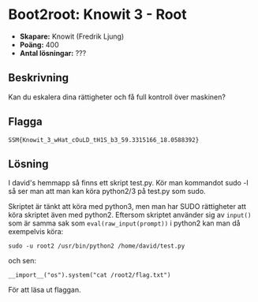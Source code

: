 # Boot2root: Knowit 3 - Root

- **Skapare:** Knowit (Fredrik Ljung)
- **Poäng:** 400
- **Antal lösningar:** ???

## Beskrivning

Kan du eskalera dina rättigheter och få full kontroll över maskinen?

## Flagga

`SSM{Knowit_3_wHat_cOuLD_tH1S_b3_59.3315166_18.0588392}`

## Lösning

I david's hemmapp så finns ett skript test.py. Kör man kommandot sudo -l så ser man att man kan köra python2/3 på test.py som sudo. 

Skriptet är tänkt att köra med python3, men man har SUDO rättigheter att köra skriptet även med python2.
Eftersom skriptet använder sig av `input()` som är samma sak som `eval(raw_input(prompt))` i python2 kan man då exempelvis köra:

`sudo -u root2 /usr/bin/python2 /home/david/test.py`

och sen:

`__import__("os").system("cat /root2/flag.txt")`

För att läsa ut flaggan.

